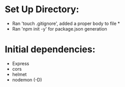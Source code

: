 # Set Up Directory: 

* Ran 'touch .gitignore', added a proper body to file *
* Ran 'npm init -y' for package.json generation 

# Initial dependencies: 
- Express
- cors 
- helmet 
- nodemon (-D)


